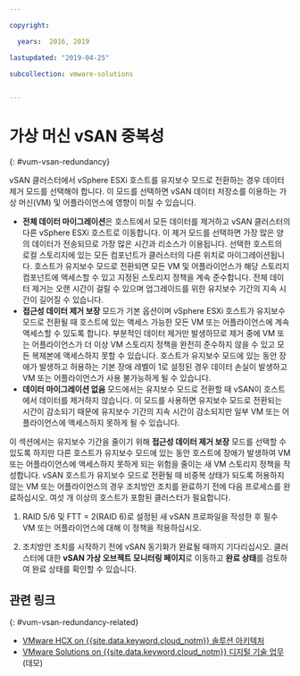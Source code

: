 ```yaml
---

copyright:

  years:  2016, 2019

lastupdated: "2019-04-25"

subcollection: vmware-solutions


---
```


# 가상 머신 vSAN 중복성
{: #vum-vsan-redundancy}

vSAN 클러스터에서 vSphere ESXi 호스트를 유지보수 모드로 전환하는 경우 데이터 제거 모드를 선택해야 합니다. 이 모드를 선택하면 vSAN 데이터 저장소를 이용하는 가상 머신(VM) 및 어플라이언스에 영향이 미칠 수 있습니다.
* **전체 데이터 마이그레이션**은 호스트에서 모든 데이터를 제거하고 vSAN 클러스터의 다른 vSphere ESXi 호스트로 이동합니다. 이 제거 모드를 선택하면 가장 많은 양의 데이터가 전송되므로 가장 많은 시간과 리소스가 이용됩니다. 선택한 호스트의 로컬 스토리지에 있는 모든 컴포넌트가 클러스터의 다른 위치로 마이그레이션됩니다. 호스트가 유지보수 모드로 전환되면 모든 VM 및 어플라이언스가 해당 스토리지 컴포넌트에 액세스할 수 있고 지정된 스토리지 정책을 계속 준수합니다. 전체 데이터 제거는 오랜 시간이 걸릴 수 있으며 업그레이드를 위한 유지보수 기간의 지속 시간이 길어질 수 있습니다.
* **접근성 데이터 제거 보장** 모드가 기본 옵션이며 vSphere ESXi 호스트가 유지보수 모드로 전환될 때 호스트에 있는 액세스 가능한 모든 VM 또는 어플라이언스에 계속 액세스할 수 있도록 합니다. 부분적인 데이터 제거만 발생하므로 제거 중에 VM 또는 어플라이언스가 더 이상 VM 스토리지 정책을 완전히 준수하지 않을 수 있고 모든 복제본에 액세스하지 못할 수 있습니다. 호스트가 유지보수 모드에 있는 동안 장애가 발생하고 허용하는 기본 장애 레벨이 1로 설정된 경우 데이터 손실이 발생하고 VM 또는 어플라이언스가 사용 불가능하게 될 수 있습니다.
* **데이터 마이그레이션 없음** 모드에서는 유지보수 모드로 전환할 때 vSAN이 호스트에서 데이터를 제거하지 않습니다. 이 모드를 사용하면 유지보수 모드로 전환되는 시간이 감소되기 때문에 유지보수 기간의 지속 시간이 감소되지만 일부 VM 또는 어플라이언스에 액세스하지 못하게 될 수 있습니다.

이 섹션에서는 유지보수 기간을 줄이기 위해 **접근성 데이터 제거 보장** 모드를 선택할 수 있도록 하지만 다른 호스트가 유지보수 모드에 있는 동안 호스트에 장애가 발생하여 VM 또는 어플라이언스에 액세스하지 못하게 되는 위험을 줄이는 새 VM 스토리지 정책을 작성합니다. vSAN 호스트가 유지보수 모드로 전환될 때 비중복 상태가 되도록 허용하지 않는 VM 또는 어플라이언스의 경우 조치방안 조치를 완료하기 전에 다음 프로세스를 완료하십시오. 여섯 개 이상의 호스트가 포함된 클러스터가 필요합니다.

1. RAID 5/6 및 FTT = 2(RAID 6)로 설정된 새 vSAN 프로파일을 작성한 후 필수 VM 또는 어플라이언스에 대해 이 정책을 적용하십시오.

2. 조치방안 조치를 시작하기 전에 vSAN 동기화가 완료될 때까지 기다리십시오. 클러스터에 대한 **vSAN 가상 오브젝트 모니터링 페이지**로 이동하고 **완료 상태**를 검토하여 완료 상태를 확인할 수 있습니다.

## 관련 링크
{: #vum-vsan-redundancy-related}

* [VMware HCX on {{site.data.keyword.cloud_notm}} 솔루션 아키텍처](/docs/services/vmwaresolutions/services?topic=vmware-solutions-hcx-archi-intro#hcx-archi-intro)
* [VMware Solutions on {{site.data.keyword.cloud_notm}} 디지털 기술 업무](https://ibm-dte.mybluemix.net/vmware)(데모)
